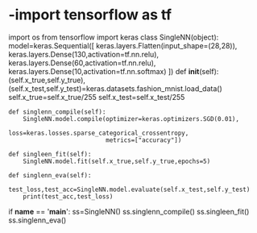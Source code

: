 # -import tensorflow as tf
import os
from tensorflow import keras
class SingleNN(object):
    model=keras.Sequential([
        keras.layers.Flatten(input_shape=(28,28)),
        keras.layers.Dense(130,activation=tf.nn.relu),
        keras.layers.Dense(60,activation=tf.nn.relu),
        keras.layers.Dense(10,activation=tf.nn.softmax)
    ])
    def __init__(self):
        (self.x_true,self.y_true),(self.x_test,self.y_test)=keras.datasets.fashion_mnist.load_data()
        self.x_true=self.x_true/255
        self.x_test=self.x_test/255

    def singlenn_compile(self):
        SingleNN.model.compile(optimizer=keras.optimizers.SGD(0.01),
                               loss=keras.losses.sparse_categorical_crossentropy,
                               metrics=["accuracy"])

    def singleen_fit(self):
        SingleNN.model.fit(self.x_true,self.y_true,epochs=5)

    def singlenn_eva(self):
        test_loss,test_acc=SingleNN.model.evaluate(self.x_test,self.y_test)
        print(test_acc,test_loss)
if __name__ == '__main__':
    ss=SingleNN()
    ss.singlenn_compile()
    ss.singleen_fit()
    ss.singlenn_eva()
